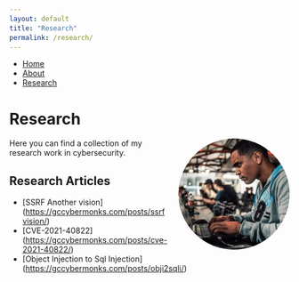 ```yaml
---
layout: default
title: "Research"
permalink: /research/
---
```


<nav>
  <ul>
    <li><a href="/">Home</a></li>
    <li><a href="/about/">About</a></li>
    <li><a href="/research/">Research</a></li>
  </ul>
</nav>

# Research

<img src="/assets/images/profile.jpeg" alt="Profile Picture" style="float: right; border-radius: 50%; width: 200px; height: 200px; margin-left: 20px;">

Here you can find a collection of my research work in cybersecurity.

## Research Articles

- [SSRF Another vision] (https://gccybermonks.com/posts/ssrfvision/)
- [CVE-2021-40822] (https://gccybermonks.com/posts/cve-2021-40822/)
- [Object Injection to Sql Injection] (https://gccybermonks.com/posts/obji2sqli/)
